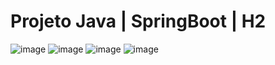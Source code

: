 # Projeto Java | SpringBoot | H2
![image](https://user-images.githubusercontent.com/18476294/174353735-ba0c9e9d-11fe-4ef7-9b79-4dc4c77f93ca.png)
![image](https://user-images.githubusercontent.com/18476294/174353793-c8e8e798-56e2-4b00-a226-f2bfb6ceccf6.png)
![image](https://user-images.githubusercontent.com/18476294/174354309-6aee88ad-762e-4a82-aa5e-6ba5ccc69903.png)
![image](https://user-images.githubusercontent.com/18476294/174354442-a2e2279c-e609-4273-8ab1-6d2627ccfabe.png)
